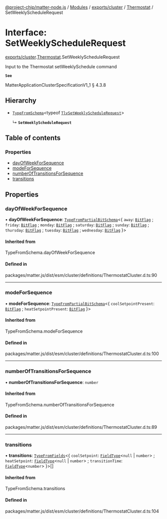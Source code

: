 [@project-chip/matter-node.js](../README.md) / [Modules](../modules.md) / [exports/cluster](../modules/exports_cluster.md) / [Thermostat](../modules/exports_cluster.Thermostat.md) / SetWeeklyScheduleRequest

# Interface: SetWeeklyScheduleRequest

[exports/cluster](../modules/exports_cluster.md).[Thermostat](../modules/exports_cluster.Thermostat.md).SetWeeklyScheduleRequest

Input to the Thermostat setWeeklySchedule command

**`See`**

MatterApplicationClusterSpecificationV1_1 § 4.3.8

## Hierarchy

- [`TypeFromSchema`](../modules/exports_tlv.md#typefromschema)\<typeof [`TlvSetWeeklyScheduleRequest`](../modules/exports_cluster.Thermostat.md#tlvsetweeklyschedulerequest)\>

  ↳ **`SetWeeklyScheduleRequest`**

## Table of contents

### Properties

- [dayOfWeekForSequence](exports_cluster.Thermostat.SetWeeklyScheduleRequest.md#dayofweekforsequence)
- [modeForSequence](exports_cluster.Thermostat.SetWeeklyScheduleRequest.md#modeforsequence)
- [numberOfTransitionsForSequence](exports_cluster.Thermostat.SetWeeklyScheduleRequest.md#numberoftransitionsforsequence)
- [transitions](exports_cluster.Thermostat.SetWeeklyScheduleRequest.md#transitions)

## Properties

### dayOfWeekForSequence

• **dayOfWeekForSequence**: [`TypeFromPartialBitSchema`](../modules/exports_schema.md#typefrompartialbitschema)\<\{ `away`: [`BitFlag`](../modules/exports_schema.md#bitflag) ; `friday`: [`BitFlag`](../modules/exports_schema.md#bitflag) ; `monday`: [`BitFlag`](../modules/exports_schema.md#bitflag) ; `saturday`: [`BitFlag`](../modules/exports_schema.md#bitflag) ; `sunday`: [`BitFlag`](../modules/exports_schema.md#bitflag) ; `thursday`: [`BitFlag`](../modules/exports_schema.md#bitflag) ; `tuesday`: [`BitFlag`](../modules/exports_schema.md#bitflag) ; `wednesday`: [`BitFlag`](../modules/exports_schema.md#bitflag)  }\>

#### Inherited from

TypeFromSchema.dayOfWeekForSequence

#### Defined in

packages/matter.js/dist/esm/cluster/definitions/ThermostatCluster.d.ts:90

___

### modeForSequence

• **modeForSequence**: [`TypeFromPartialBitSchema`](../modules/exports_schema.md#typefrompartialbitschema)\<\{ `coolSetpointPresent`: [`BitFlag`](../modules/exports_schema.md#bitflag) ; `heatSetpointPresent`: [`BitFlag`](../modules/exports_schema.md#bitflag)  }\>

#### Inherited from

TypeFromSchema.modeForSequence

#### Defined in

packages/matter.js/dist/esm/cluster/definitions/ThermostatCluster.d.ts:100

___

### numberOfTransitionsForSequence

• **numberOfTransitionsForSequence**: `number`

#### Inherited from

TypeFromSchema.numberOfTransitionsForSequence

#### Defined in

packages/matter.js/dist/esm/cluster/definitions/ThermostatCluster.d.ts:89

___

### transitions

• **transitions**: [`TypeFromFields`](../modules/exports_tlv.md#typefromfields)\<\{ `coolSetpoint`: [`FieldType`](exports_tlv.FieldType.md)\<``null`` \| `number`\> ; `heatSetpoint`: [`FieldType`](exports_tlv.FieldType.md)\<``null`` \| `number`\> ; `transitionTime`: [`FieldType`](exports_tlv.FieldType.md)\<`number`\>  }\>[]

#### Inherited from

TypeFromSchema.transitions

#### Defined in

packages/matter.js/dist/esm/cluster/definitions/ThermostatCluster.d.ts:104

